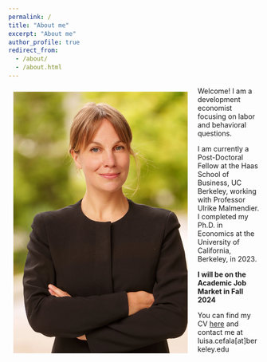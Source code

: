 ```yaml
---
permalink: /
title: "About me"
excerpt: "About me"
author_profile: true
redirect_from: 
  - /about/
  - /about.html
---
```


<img class="img-responsive" style="float: left; margin: 10px 20px 20px 10px;" src="/images/jm-shot.jpg" width="350">

Welcome! I am a development economist focusing on labor and behavioral questions.

I am currently a Post-Doctoral Fellow at the Haas School of Business, UC Berkeley, working with Professor Ulrike Malmendier. I completed my Ph.D. in Economics at the University of California, Berkeley, in 2023.

**I will be on the Academic Job Market in Fall 2024**

You can find my CV [here](../files/LC-CV.pdf) and contact me at luisa.cefala[at]berkeley.edu


